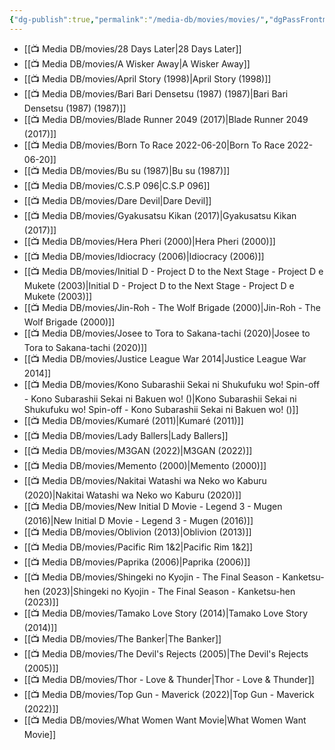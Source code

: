 ```yaml
---
{"dg-publish":true,"permalink":"/media-db/movies/movies/","dgPassFrontmatter":true,"noteIcon":"3","created":"2023-12-10T09:58:56.823+05:30","updated":"2023-12-30T21:44:45.664+05:30"}
---
```



- [[📺 Media DB/movies/28 Days Later\|28 Days Later]]
- [[📺 Media DB/movies/A Wisker Away\|A Wisker Away]]
- [[📺 Media DB/movies/April Story (1998)\|April Story (1998)]]
- [[📺 Media DB/movies/Bari Bari Densetsu (1987) (1987)\|Bari Bari Densetsu (1987) (1987)]]
- [[📺 Media DB/movies/Blade Runner 2049 (2017)\|Blade Runner 2049 (2017)]]
- [[📺 Media DB/movies/Born To Race 2022-06-20\|Born To Race 2022-06-20]]
- [[📺 Media DB/movies/Bu su (1987)\|Bu su (1987)]]
- [[📺 Media DB/movies/C.S.P 096\|C.S.P 096]]
- [[📺 Media DB/movies/Dare Devil\|Dare Devil]]
- [[📺 Media DB/movies/Gyakusatsu Kikan (2017)\|Gyakusatsu Kikan (2017)]]
- [[📺 Media DB/movies/Hera Pheri (2000)\|Hera Pheri (2000)]]
- [[📺 Media DB/movies/Idiocracy (2006)\|Idiocracy (2006)]]
- [[📺 Media DB/movies/Initial D - Project D to the Next Stage - Project D e Mukete (2003)\|Initial D - Project D to the Next Stage - Project D e Mukete (2003)]]
- [[📺 Media DB/movies/Jin-Roh - The Wolf Brigade (2000)\|Jin-Roh - The Wolf Brigade (2000)]]
- [[📺 Media DB/movies/Josee to Tora to Sakana-tachi (2020)\|Josee to Tora to Sakana-tachi (2020)]]
- [[📺 Media DB/movies/Justice League War 2014\|Justice League War 2014]]
- [[📺 Media DB/movies/Kono Subarashii Sekai ni Shukufuku wo! Spin-off - Kono Subarashii Sekai ni Bakuen wo! ()\|Kono Subarashii Sekai ni Shukufuku wo! Spin-off - Kono Subarashii Sekai ni Bakuen wo! ()]]
- [[📺 Media DB/movies/Kumaré (2011)\|Kumaré (2011)]]
- [[📺 Media DB/movies/Lady Ballers\|Lady Ballers]]
- [[📺 Media DB/movies/M3GAN (2022)\|M3GAN (2022)]]
- [[📺 Media DB/movies/Memento (2000)\|Memento (2000)]]
- [[📺 Media DB/movies/Nakitai Watashi wa Neko wo Kaburu (2020)\|Nakitai Watashi wa Neko wo Kaburu (2020)]]
- [[📺 Media DB/movies/New Initial D Movie - Legend 3 - Mugen (2016)\|New Initial D Movie - Legend 3 - Mugen (2016)]]
- [[📺 Media DB/movies/Oblivion (2013)\|Oblivion (2013)]]
- [[📺 Media DB/movies/Pacific Rim 1&2\|Pacific Rim 1&2]]
- [[📺 Media DB/movies/Paprika (2006)\|Paprika (2006)]]
- [[📺 Media DB/movies/Shingeki no Kyojin - The Final Season - Kanketsu-hen (2023)\|Shingeki no Kyojin - The Final Season - Kanketsu-hen (2023)]]
- [[📺 Media DB/movies/Tamako Love Story (2014)\|Tamako Love Story (2014)]]
- [[📺 Media DB/movies/The Banker\|The Banker]]
- [[📺 Media DB/movies/The Devil's Rejects (2005)\|The Devil's Rejects (2005)]]
- [[📺 Media DB/movies/Thor - Love & Thunder\|Thor - Love & Thunder]]
- [[📺 Media DB/movies/Top Gun - Maverick (2022)\|Top Gun - Maverick (2022)]]
- [[📺 Media DB/movies/What Women Want Movie\|What Women Want Movie]]

